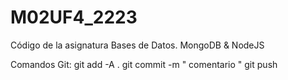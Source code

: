 # M02UF4_2223
Código de la asignatura Bases de Datos. MongoDB &amp; NodeJS

Comandos Git:
  git add -A .
  git commit -m " comentario "
  git push
